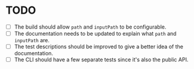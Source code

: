 # TODO

- [ ] The build should allow `path` and `inputPath` to be configurable.
- [ ] The documentation needs to be updated to explain what `path` and `inputPath` are.
- [ ] The test descriptions should be improved to give a better idea of the documentation.
- [ ] The CLI should have a few separate tests since it's also the public API.
